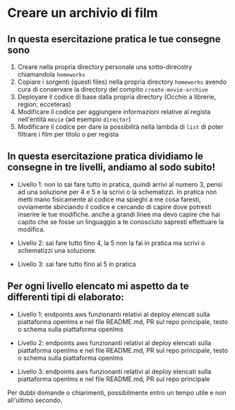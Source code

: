 # Creare un archivio di film

## In questa esercitazione pratica le tue consegne sono

1. Creare nella propria directory personale una sotto-direcotry chiamandola `homeworks`
2. Copiare i sorgenti (questi files) nella propria directory `homeworks` avendo cura di conservare la directory del compito `create-movie-archive`
3. Deployare il codice di base dalla propria directory (Occhio a librerie, region, ecceteras)
4. Modificare il codice per aggiungere informazioni relative al regista nell'entità `movie` (ad esempio `director`)
5. Modificare il codice per dare la possibilità nella lambda di `list` di poter filtrare i film per titolo o per regista

## In questa esercitazione pratica dividiamo le consegne in tre livelli, andiamo al sodo subito!

- Livello 1: non lo sai fare tutto in pratica, quindi arrivi al numero 3, pensi ad una soluzione per 4 e 5 e la scrivi o la schematizzi. In pratica non metti mano fisicamente al codice ma spieghi a me cosa faresti, ovviamente sbirciando il codice e cercando di capire dove potresti inserire le tue modifiche. anche a grandi linee ma devo capire che hai capito che se fosse un linguaggio a te conosciuto sapresti effettuare la modifica.

- Livello 2: sai fare tutto fino 4, la 5 non la fai in pratica ma scrivi o schematizzi una soluzione.

- Livello 3: sai fare tutto fino al 5 in pratica


## Per ogni livello elencato mi aspetto da te differenti tipi di elaborato:

- Livello 1: endpoints aws funzionanti relativi al deploy elencati sulla piattaforma openlms e nel file README.md, PR sul repo principale, testo o schema sulla piattaforma openlms

- Livello 2: endpoints aws funzionanti relativi al deploy elencati sulla piattaforma openlms e nel file README.md, PR sul repo principale, testo o schema sulla piattaforma openlms

- Livello 3: endpoints aws funzionanti relativi al deploy elencati sulla piattaforma openlms e nel file README.md, PR sul repo principale


Per dubbi domande o chiarimenti, possibilmente entro un tempo utile e non all'ultimo secondo.

